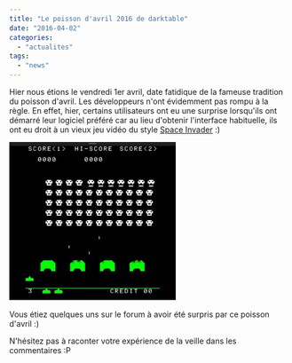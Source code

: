 ```yaml
---
title: "Le poisson d'avril 2016 de darktable"
date: "2016-04-02"
categories: 
  - "actualites"
tags: 
  - "news"
---
```


Hier nous étions le vendredi 1er avril, date fatidique de la fameuse tradition du poisson d'avril. Les développeurs n'ont évidemment pas rompu à la règle. En effet, hier, certains utilisateurs ont eu une surprise lorsqu'ils ont démarré leur logiciel préféré car au lieu d'obtenir l'interface habituelle, ils ont eu droit à un vieux jeu vidéo du style [Space Invader](https://fr.wikipedia.org/wiki/Space_Invaders) :)

![screenshot 01-04-2016 22:24:43](images/screenshot-01-04-2016-222443-300x285.jpeg)

Vous étiez quelques uns sur le forum à avoir été surpris par ce poisson d'avril :)

N'hésitez pas à raconter votre expérience de la veille dans les commentaires :P
